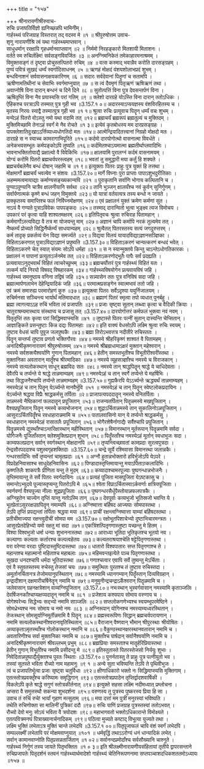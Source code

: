 +++
title = "१५७"

+++
श्रीनारायणीश्रीरुवाच-  
रुचिः प्रजापतिर्विज्ञो ह्यनिच्छन्नपि भामिनीम्।  
गार्हस्थ्यं परिजग्राह विस्तरात् तद् वदस्व मे ॥१ ॥
श्रीपुरुषोत्तम उवाच-  
शृणु नारायणीश्रि त्वं यथा गार्हस्थ्यमाप्तवान् ।  
साधुधर्मान् ररक्षापि गृहधर्मानवाप्तवान् ॥२ ॥
निर्ममो निरहङ्कारो मितशायी मिताशनः ।  
वर्तते स्म रुचिर्लक्ष्मि! सर्वसङ्गविवर्जितः ॥३ ॥
अनग्निमनिकेतं तमेकाहारमनाश्रमम् ।  
विमुक्तसङ्गं तं दृष्ट्वा प्रोचुस्तत्पितरो रुचिम् ॥४ ॥
वत्स कस्माद् भवान्नैव करोति दारसङ्ग्रहम् ।  
पुण्यं पवित्रं सुखदं धर्म्यं स्वर्गादिसाधनम् ॥५ ॥
ऋणहं मोक्षदं वंशयशोलाभप्रदं शुभम् ।  
बन्धविनाशनं सर्ववासनाक्षयकारिणम् ॥६ ॥
सदारः सर्वदेवानां पितॄणां च सतामपि ।  
ऋषीणामतिथीनां च सेवाभिः स्वर्गमाप्नुयात् ॥७ ॥
स त्वं दैवमृणं पितृऋणं ऋषिऋणं तथा ।  
अवाप्नोषि विना दारान् बन्धनं च दिने दिने ॥८ ॥
सुतोत्पत्तिं विना पुत्र देवसन्तर्पणं विना ।  
ऋषितृप्तिं विना नैव प्रयास्यसि परां गतिम् ॥९ ॥
क्लेशो दारग्रहे योऽस्ति विना दारान् ततोऽधिकः ।  
ऐहिकश्च परत्राऽपि तस्मात् पुत्र गृही भव ॥3.157.१ ०॥
अदारस्याऽप्ययज्ञस्य वंशविरहितस्य च ।  
मृतस्य निरयः स्याद्वै तस्मात्पुत्र गृही भव ॥१ १॥
श्रुत्वा रुचिः प्रत्युवाच पितॄन् धर्म्यं वचः शुभम् ।  
मन्येऽहं पितरो वोऽस्तु नमो यथा वदामि तत् ॥१२॥
ब्रह्मचर्यं ब्रह्मरूपं ब्रह्मतुल्यं च मुक्तिदम् ।  
मुक्तिमिच्छामि तेनाऽहं स्वर्गं मे नैव रोचते ॥१ ३॥
इत्येवं कृतबोधस्य मम दारप्रसङ्ग्रहः ।  
पापक्लेशातिदुःखाऽऽर्त्तिव्याध्यधोगतिदो मतः ॥१४॥
आत्मेन्द्रियादितत्त्वानां निग्रहो मोक्षदो मतः ।  
दारग्रहे स न स्याच्च कामरागाभिपूरिते ॥१५॥
कर्दमो दारयोगोत्थो वासनात्मा विवर्धते ।  
अनेकभवसम्भूतः कर्मपङ्कोऽपि तुष्यति ॥१६॥
कर्दमितश्चाऽयमात्मा ब्रह्मतीर्थाप्लवादिभिः ।  
भावनाभक्तितोयाद्यै प्रक्षाल्यो वै विवेकिभिः ॥१७॥
क्षालयामि पुरालग्नं कर्दमं वासनामयम् ।  
योग्यं करोमि पितरो ब्रह्मचर्यपरस्त्वहम् ॥१८॥
भवतां तु समुद्धारी मया कर्तुं हि शक्यते ।  
ब्रह्मचर्यबलेनैव बन्धं दोषान् जहामि च ॥१ ९॥
इत्युक्ताः पितरः प्राहुः पुत्र युक्तं हि तत्तथा ।  
मोक्षमार्गो ब्रह्मचर्यं भवत्येव न संशयः ॥3.157.२०॥
मार्गे विघ्नाः पुरा प्राप्ताः पापाऽशुभदुरीतिकाः ।  
अहम्ममत्वमायाद्याः कर्माण्यसङ्ख्यकान्यपि ॥२१ ॥
पुराकृतानि सर्वाणि भोगाय कल्पितानि च ।  
पुण्याऽपुण्यानि चात्रैव क्षालनीयानि सर्वथा ॥२२॥
तानि भुञ्जन् क्षालयँश्च नवं कुर्वन् सुनिर्गुणम् ।  
सर्वार्पणात्मकं कृष्णे बन्धं जहन् विमुक्तये ॥२३॥
यो यात्रां वर्तयत्यत्र तस्य बन्धो न जायते ।  
प्राक्कृतस्य समाप्तिश्च फलं निर्विघ्नमोक्षणम् ॥२४॥
एवं प्रक्षालनं युक्तं क्रमेण कर्मणां सुत ।  
नाऽयं वै गण्यते पुत्राऽविवेकः पापपङ्कदः ॥२५॥
तस्माद् दारान्वितो भूत्वा भुङ्क्ष्व त्यज विमोचय ।  
उपकारं परं कृत्वा याहि शाश्वतमक्षरम् ॥२६॥
इतिपितृवचः श्रुत्वा रुचिराह पितामहान् ।  
कर्ममार्गोऽस्त्यविद्या वै तत्र मा योजयन्तु माम् ॥२७॥
अज्ञानं चापि कर्मापि नरकं तुल्यमेव तत् ।  
नैष्कर्म्यं प्रोच्यते सिद्धिर्नैर्ष्कर्म्यं साधयाम्यहम् ॥२८॥
श्रुत्वैतत् पितरस्तस्य सत्यं जगदुरुत्तरम् ।  
कर्म तादृक् प्रकर्तव्यं येन विद्या समर्ज्यते ॥२९॥
विद्यया विलयं यायादविद्याऽज्ञानसञ्ज्ञिका ।  
विहिताऽकरणात् पुत्राऽविद्याऽज्ञानं प्रपुष्यति ॥3.157.३०॥
विहिताऽकरणं चान्यत्करणं बन्धदं भवेत् ।  
विहिताऽकरणे चेत् स्यात् संयमः सोऽपि धर्महा ॥३१ ॥
स न स्यान्मुक्तये किन्तु चाऽन्तेऽधोगतिकारकः ।  
प्रक्षालनं न पापानां प्रत्युताऽर्जनमेव तत् ॥२२॥
विहिताऽकरणोद्भूतैः पापैः सर्वं प्रदह्यति ।  
प्रत्यवायाऽनुद्भवार्थं विहितं त्वाचरेच्छुभम् ॥३३॥
ब्रह्मचर्योत्तरं पुत्र गार्हस्थ्यं विहितं यतः ।  
तत्कर्म यदि निरयो विषवद् विषहारकम् ॥३४॥
गार्हस्थ्यविषयोगेन प्रत्यवायविषं जहि ।  
गार्हस्थ्यं समनुष्ठाय वनिना तद्विषं जहि ॥३५॥
सन्न्यासेन ततः पुत्र वनिविषं सदा जहि ।  
ब्रह्मात्मार्पणलाभेन देहेन्द्रियादिकं जहि ॥३६॥
परमात्मप्रसङ्गेन स्वात्मभावं ततो जहि ।  
एवं क्रमं समारुह्य परमारोहणं कुरु ॥३७॥
इत्युक्त्वा पितरः सर्वेऽदृश्या ययुर्निजालयम् ।  
रुचिर्मनसा सञ्चिन्त्य भार्यार्थं मतिमादधात् ॥३८॥
ब्रह्माणं पितरं स्मृत्वा तपो व्यधात् पुनर्बहु ।  
ब्रह्मा त्वागत्याऽऽह रुचिं भविता त्वं प्रजापतिः ॥३९॥
प्रजाः सृष्ट्वा सुतान् लब्ध्वा कृत्वा च वैदिकी क्रियाः ।  
चातुराश्रम्यमास्थाय संस्थाप्य च प्रजासु तत् ॥3.157.४०॥
दारयोगोत्तरं कर्मफलं भुक्त्वा नवं नवम् ।  
पितृतृप्तिं ततः कृत्वा परां सिद्धिमवाप्स्यसि ॥४१ ॥
तुष्टास्ते पितरः पत्नीं सुतान् दास्यन्ति चेप्सितान् ।  
आज्ञाङ्किते प्रसन्तुष्टाः किन्न दद्यः पितामहाः ॥४२॥
इति वाक्यं वेधसोऽपि लक्ष्मि श्रुत्वा रुचिः स्वयम् ।  
तुष्टाव वेधसं चापि पुपूज जलपुष्पकैः ॥४३॥
ब्रह्मा तिरोऽभवत्तत्र नदीतीरे रुचिस्ततः ।  
पितॄन् सन्तर्प्य तुष्टाव प्रणतो भक्तिगौरवः ॥४४॥
नमस्ये श्रीहरिकृष्णं शाश्वतं वै पितामहम् ।  
अनादिश्रीकृष्णनारायणं श्रीपुरुषोत्तमम् ॥४५॥
नमस्ये श्रीब्रह्मधामाऽक्षरं मुक्तान् महेश्वरान् ।  
नमस्ये सर्वशक्त्यैश्वर्याणि गुणान् पितामहान् ॥४६॥
हेतीन् समस्तभूतीश्च विभूतीरीश्वरींस्तथा ।  
मुक्तानिका अवतारान् मातॄँश्च श्रीरमादिकाः ॥४७॥
नमस्ये व्यूहसञ्ज्ञाँश्च नमस्ये च विराजकान् ।  
नमस्ये सत्यलोकस्थान् साधून् ब्रह्मविदः सतः ॥४८॥
नमस्ये तान् श्राद्धपितॄन् श्राद्धे ये चाधिदेवताः ।  
देवैरपि च तर्प्यन्ते ये श्राद्धे तान्नमाम्यहम् ॥४९॥
नमस्येऽहं च तान् स्वर्गे तर्प्यन्ते ये महर्षिभिः ।  
तथा सिद्धजनैश्चापि तर्प्यन्ते तान्नमाम्यहम् ॥3.157.५०॥
गुह्यकैरपि येऽऽर्च्यन्ते ऋद्ध्यर्थं तान्नमाम्यहम् ।  
नमस्येऽहं च तान् पितॄन् येऽर्च्यन्ते मानवैर्भुवि ॥५१ ॥
नमस्येऽहं च तान् पितॄन् स्वेष्टलोकप्रदायिनः ।  
येऽर्च्यन्ते श्रद्धया विप्रैः श्राद्धकर्मसु तर्पिताः ॥२॥
प्राजापत्यपददातॄन् नमस्ये वनितर्पिताः ।  
तान्नमस्ये नैष्ठिकानां फलदातॄन् प्रपूजितान् ॥५३॥
राजन्यतर्पितान् पितॄन्नमस्ये मखपूजितान् ।  
वैश्यप्रपूजितान् पितॄन् नमस्ये कव्यभोजनान् ॥५४॥
शूद्राऽर्चितान्नमस्ये तान् सुकालिनोऽन्नपूजितान् ।  
आसुराऽर्चितपितॄँश्च रवधाहारान्नमामि च ॥५५॥
पातालवासिनो यान् ये तर्प्यन्ते श्राद्धकर्मसु ।  
स्वधाहारान् नमस्येऽहं रासातलैः प्रपूजितान् ॥५६॥
भोगैरशेषैर्नागाद्यैः सर्वैश्चापि प्रपूजितान् ।  
पितॄन्नमस्ये द्युस्थाँश्चाऽन्तरिक्षास्थान् महीस्थितान् ॥५७॥
विमानस्थान् मूर्तरूपान् पितॄन्नमामि सर्वदा ।  
योगिजनैः पूजिताँस्तान् क्लेशमुक्तिप्रदान् शुभान् ॥५८॥
पितॄँस्ताँश्च नमस्येऽहं मूर्तान् स्वधाभुजः सदा ।  
काम्यफलप्रदान् सर्वान् स्वर्गस्थान् मोक्षदानपि ॥५९॥
तृप्यन्त्विच्छावतां कामप्रदाः सुरत्वपुत्रदाः ।  
ऐन्द्रसौरपददाश्च पशुस्वगृहशक्तिदाः ॥3.157.६०॥
चन्द्रे सूर्ये रश्मिवासा विमानस्था जलान्नकैः ।  
गन्धरसादिभिः सर्वे तृप्यन्तां चामृतप्रदाः ॥६१ ॥
अग्नौ हुतान्नभोक्तारो हविर्भुजोऽपि येऽपरे ।  
विप्रदेहनिवासाश्च साधुदेहनिवासिनः ॥६२॥
पिण्डादास्तृप्तिमायान्तु मयाऽर्पिताऽप्कलादिभिः ।  
कृष्णतिलैः शाकपत्रैः प्रीणिता यन्तु ते मुदम् ॥६३॥
कव्यादाश्चामरपूज्याः पुष्पगन्धान्नभोजनैः ।  
तृप्तिमायान्तु ते सर्वे पितरः स्वर्गदायिनः ॥६४॥
प्रत्यहं पूजिता मासपूजिता येऽष्टकासु च ।  
समान्तेऽभ्युदये पूज्यास्तृप्यन्तु पितरोऽपि मे ॥६५॥
श्वेता विप्राऽर्चितास्वाऽर्कवर्णाः क्षत्रियपूजिताः ।  
स्वर्णवर्णा वैश्यपूज्या नीलाः शूद्रप्रपूजिताः ॥६६॥
पुष्पगन्धरसैर्धूपैस्तोयान्नफलपत्रकैः ।  
अग्निहुतेन चाज्येन तृप्तिं यान्तु नतोऽस्मि तान् ॥६७॥
देवपूर्वाः कव्यभुजो भूतिस्रजो भवन्ति ये ।  
भूतप्रेताऽसुररक्षउग्रपितॄन् नमाम्यपि ॥६८॥
अग्निष्वात्ता बर्हिषद आज्यपाः सोमपास्तथा ।  
तेऽपि तृप्तिं प्रपद्यन्तां तर्पिताः श्रद्धया मया ॥६९॥
प्राचीं रक्षन्त्वग्निष्वात्ता याम्यां बर्हिषदस्तथा ।  
प्रतीचीमाज्यपा रक्षन्त्वुदीचीं सोमपा मम ॥3.157.७०॥
रक्षोभूतपिशाचेभ्यो दुष्टाभिचारमन्त्रतः ।  
आसुरप्रेतदेहिभ्यो यमो रक्षतु मां सदा ॥७१॥
एकत्रिंशत्पितृगणास्तुष्टा यच्छन्तु मे हितम् ।  
विश्वा विश्वभुजो धर्मा धन्याः शुभाननास्तथा ॥७२॥
आराध्या भूतिदा भूतिकृतश्च भूतयो नव ।  
कल्याणाः कल्यताः कर्तारश्च कल्पत्वहेतवः ॥७३॥
कल्यतराश्रयाश्चेति षट्टेपितृगणास्तथा ।  
वरा वरेण्या वरदाः पुष्टिदास्तुष्टिदास्तथा ॥७४॥
धातारो विश्वपातारः सप्त पितृगणाश्च ते ।  
महान्तश्च महात्मानो महिताश्च महाबलाः ॥७५॥
महिमवन्तइत्येते पञ्च पितृगणास्तथा ।  
सुखदा धनदश्चापि धर्मदा भूतिदास्तथा ॥७६॥
गणाश्चत्वार एवापि सर्वे तुष्यन्तु मेऽर्चिताः ।  
एवं वै स्तुवतस्तस्य रुचेस्तु तेजसां चयः ॥७७॥
समुत्थितः पुरतश्च तं तुष्टाव रुचिस्तदा ।  
अमूर्तानर्चितानत्र तेजोमयानुपस्थितान् ॥७८॥
नमस्यामि ध्यानगम्यान् पितॄँस्तान् दिव्यविग्रहान् ।  
इन्द्रादीशान् दक्षमारीचर्षिनेतॄन् नमामि च ॥७९॥
मनुमुनीन्द्रचन्द्राऽर्केश्वरान् पितॄन्नमामि च ।  
जलेवासान् ग्रहनक्षत्रेशान् वाय्वग्निपूजितान् ॥3.157.८०॥
नभःस्थान् भूस्वर्गवासान् नमस्यामि कृताञ्जलिः ।  
देवर्षिजनकाँश्चाप्यक्षय्यदातॄन् नमामि च ॥८१ ॥
प्रजेशाय कश्यपाय सोमाय वरुणाय च ।  
योगेश्वरेभ्यः सिद्धेभ्यः सद्भ्यो नमामि साञ्जलिः ॥८२॥
सप्तलोकगणेभ्यश्च स्वयम्भूपरमेष्ठिने ।  
सोमध्रेभ्यश्च नमः सोमाय च नमो नमः ॥८३ ॥
अग्निरूपान् योगिनश्च नमस्याम्यध्वरस्थितान् ।  
तेजःस्थान् सोमसूर्याग्निमूर्तीन्नमामि वै पितॄन् ॥८४॥
व्रह्मस्वरूपिणः सिद्धान् ब्रह्मचर्यपरायणान् ।  
नमामि सत्यलोकस्थानीश्वरानावृतिस्थितान् ॥८५॥
वैराजान् वैष्णवान् भौमान् श्रीपुरस्थाः श्रीयोषितः ।  
अव्याकृताऽमृतस्थाँश्च गोलोकस्थान् नमानि च ॥८६॥
वैकुण्ठस्थानक्षरस्थानवतारान् नमामि च ।  
अवतारिणीश्च सर्वा मुक्तानिका नमामि च ॥८७॥
मुक्ताँश्च पार्षदान् सर्वानैश्वर्याणि नमामि च ।  
अनादिश्रीकृष्णनारायणं श्रीवल्लभम् प्रभुम् ॥८८॥
ब्रह्मप्रियाः समस्ताश्च मातॄर्हरिप्रियास्तथा ।  
हेतीन् गुणान् विभूतींश्च नमामि प्रसीदन्तु मे ॥८९॥
इतिस्तुतास्ते पितरस्तेजसो निर्ययुः शुभाः ।  
निवेदितान्नपुष्पाद्यैर्युक्ताश्च पुरतः स्थिताः ॥3.157.९०॥
पुनर्नतास्तु ते प्राहुः पुत्र पत्नीयुतो भव ।  
तस्यां सुतस्ते भविता रौच्यो नाम महामनुः ॥९ १ ॥
अन्ये सुता भविष्यन्ति तेऽपि ते पृथिवीभुजः ।  
त्वं च प्रजापतिर्भूत्वा प्रजाः सृष्ट्वा चतुर्विधाः ॥९२॥
क्षीणाधिकारो भक्तो नः सिद्धिमाप्स्यसि मुक्तिगाम् ।  
एतत्स्तोत्रप्रवक्तृँश्च करिष्यामः समृद्धिगान् ॥९३॥
एतत्स्तोत्रप्रपाठेन तृप्तिर्द्वादशवार्षिकी ।  
विकलेऽपि कृते श्राद्धे सगुणं स्तोत्रकीर्तनात् ॥९४॥
इत्युक्ते सहसा लक्ष्मि नदीमध्यात् प्रम्लोचना ।  
अप्सरा वै समुत्तस्थौ सकन्या शुभदर्शना ॥९५॥
वरुणस्य तु पुत्रस्य पुष्करस्य प्रिया हि सा ।  
उवाच तं रुचिं रुचे! भार्यां गृहाण मत्सुताम् ॥९६॥
मया दत्तां मम पुत्रीं मनुरस्यां भविष्यति ।  
तथेति रुचिणोक्ता सा मालिनीं पुत्रिकां ददौ ॥९७॥
रुचिः पाणिं प्रजग्राह पुत्रस्तस्यां ततोऽभवत् ।  
रौच्यो देवो मनुः सोऽयं भविता वै त्रयोदशः ॥९८॥
महाभागवतो भक्तोऽधिकारान्ते विमोक्ष्यते ।  
एतत्पवित्रमनघं पित्राख्यानार्चनादिकम् ॥९९॥
पठित्वा मुच्यते कष्टाद् विभूत्या युज्यते तथा ।  
लक्ष्मि भुक्तिं लभेताऽत्र मुक्तिं चान्ते लभेदपि ॥3.157.१ ००॥
पितृपूजाफलं चापि वंशं स्वर्गं लभेदपि ।  
सम्पल्लक्ष्मीं लभेतापि परं मोक्षमवाप्नुयात् ॥१०१ ॥
धर्मवृद्धिं तथाऽऽरोग्यं धनं धान्यादिकं लभेत् ।  
सर्वान् कामानवाप्नोति पितृप्रसन्नतार्जितान् ॥१ ०२॥
सर्वानन्दप्रमोदाँश्च सर्वसौख्यानि चाश्नुते ।  
गार्हस्थ्यं निर्गुणं तस्य जायते पितृभक्तितः ॥१ ० ३॥
इति श्रीलक्ष्मीनारायणीयसंहितायां तृतीये द्वापरसन्ताने रुचिप्रजापतेः पितृदर्शनं स्तवनं गार्हस्थ्यार्थमादेशो गार्हस्थ्यं चेतिनिरूपणनामा सप्तपञ्चाशदधिकशततमोऽध्यायः ॥१५७ ॥
    
